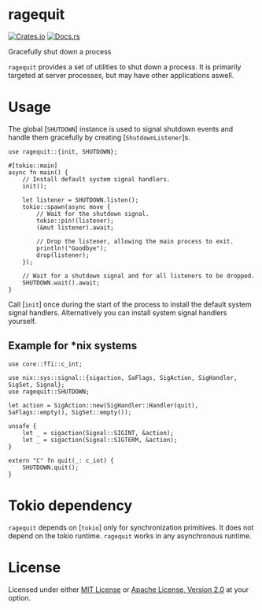 # ragequit

[![Crates.io](https://img.shields.io/crates/v/ragequit)](https://crates.io/crates/ragequit)
[![Docs.rs](https://img.shields.io/docsrs/ragequit/latest)](https://docs.rs/ragequit)


Gracefully shut down a process

`ragequit` provides a set of utilities to shut down a process. It is primarily targeted at
server processes, but may have other applications aswell.


# Usage

The global [`SHUTDOWN`] instance is used to signal shutdown events and handle them gracefully
by creating [`ShutdownListener`]s.

```no_run
use ragequit::{init, SHUTDOWN};

#[tokio::main]
async fn main() {
    // Install default system signal handlers.
    init();

    let listener = SHUTDOWN.listen();
    tokio::spawn(async move {
        // Wait for the shutdown signal.
        tokio::pin!(listener);
        (&mut listener).await;

        // Drop the listener, allowing the main process to exit.
        println!("Goodbye");
        drop(listener);
    });

    // Wait for a shutdown signal and for all listeners to be dropped.
    SHUTDOWN.wait().await;
}
```

Call [`init`] once during the start of the process to install the default system signal
handlers. Alternatively you can install system signal handlers yourself.

## Example for *nix systems

```no_run
use core::ffi::c_int;

use nix::sys::signal::{sigaction, SaFlags, SigAction, SigHandler, SigSet, Signal};
use ragequit::SHUTDOWN;

let action = SigAction::new(SigHandler::Handler(quit), SaFlags::empty(), SigSet::empty());

unsafe {
    let _ = sigaction(Signal::SIGINT, &action);
    let _ = sigaction(Signal::SIGTERM, &action);
}

extern "C" fn quit(_: c_int) {
    SHUTDOWN.quit();
}
```

# Tokio dependency

`ragequit` depends on [`tokio`] only for synchronization primitives. It does not depend on the
tokio runtime. `ragequit` works in any asynchronous runtime.

# License

Licensed under either [MIT License](https://github.com/MrGunflame/ragequit-rs/blob/master/LICENSE-MIT) or [Apache License, Version 2.0](https://github.com/MrGunflame/ragequit-rs/blob/master/LICENSE-APACHE) at your option.
